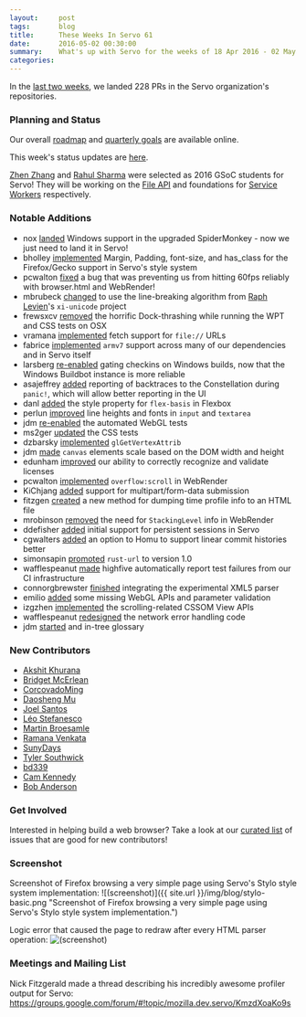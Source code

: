 ```yaml
---
layout:     post
tags:       blog
title:      These Weeks In Servo 61
date:       2016-05-02 00:30:00
summary:    What's up with Servo for the weeks of 18 Apr 2016 - 02 May 2016
categories:
---
```


In the [last two weeks](https://github.com/pulls?page=1&q=is%3Apr+is%3Amerged+closed%3A2016-04-18..2016-05-02+user%3Aservo), we landed 228 PRs in the Servo organization's repositories.

### Planning and Status

Our overall [roadmap](https://github.com/servo/servo/wiki/Roadmap) and [quarterly goals](https://docs.google.com/document/d/1JMOtVkRtb-s7auoQdnX810HGglkMK054LTXOo0_rdrU/pub) are available online.

This week's status updates are [here](http://statusupdates.dev.mozaws.net/project/servo).

[Zhen Zhang](https://github.com/izgzhen/) and [Rahul Sharma](https://github.com/creativcoder/) were selected as 2016 GSoC students for Servo! They will be working on the [File API](https://groups.google.com/d/msg/mozilla.dev.servo/-TxazKAXL7M/ptZHxDI7BQAJ) and foundations for [Service Workers](https://groups.google.com/d/msg/mozilla.dev.servo/-cjHbb-PUKs/FB_BsEY2BQAJ) respectively.

### Notable Additions

 - nox [landed](https://github.com/servo/mozjs/pull/78) Windows support in the upgraded SpiderMonkey - now we just need to land it in Servo!
 - bholley [implemented](https://github.com/servo/servo/pull/10938) Margin, Padding, font-size, and has_class for the Firefox/Gecko support in Servo's style system
 - pcwalton [fixed](https://github.com/servo/servo/pull/10936) a bug that was preventing us from hitting 60fps reliably with browser.html and WebRender!
 - mbrubeck [changed](https://github.com/servo/servo/pull/10913) to use the line-breaking algorithm from [Raph Levien](https://github.com/raphlinus)'s `xi-unicode` project
 - frewsxcv [removed](https://github.com/servo/servo/pull/10935) the horrific Dock-thrashing while running the WPT and CSS tests on OSX
 - vramana [implemented](https://github.com/servo/servo/pull/10896) fetch support for `file://` URLs
 - fabrice [implemented](https://github.com/servo/skia/pull/92) `armv7` support across many of our dependencies and in Servo itself
 - larsberg [re-enabled](https://github.com/servo/saltfs/pull/339) gating checkins on Windows builds, now that the Windows Buildbot instance is more reliable
 - asajeffrey [added](https://github.com/servo/servo/pull/10824) reporting of backtraces to the Constellation during `panic!`, which will allow better reporting in the UI
 - danl [added](https://github.com/servo/servo/pull/10817) the style property for `flex-basis` in Flexbox
 - perlun [improved](https://github.com/servo/servo/pull/10809) line heights and fonts in `input` and `textarea`
 - jdm [re-enabled](https://github.com/servo/servo/pull/10806) the automated WebGL tests
 - ms2ger [updated](https://github.com/servo/servo/pull/10803) the CSS tests
 - dzbarsky [implemented](https://github.com/servo/gleam/pull/79) `glGetVertexAttrib`
 - jdm [made](https://github.com/servo/servo/pull/10727) `canvas` elements scale based on the DOM width and height
 - edunham [improved](https://github.com/servo/servo/pull/10715) our ability to correctly recognize and validate licenses
 - pcwalton [implemented](https://github.com/servo/servo/pull/10717) `overflow:scroll` in WebRender
 - KiChjang [added](https://github.com/servo/servo/pull/10712) support for multipart/form-data submission
 - fitzgen [created](https://github.com/servo/servo/pull/10694) a new method for dumping time profile info to an HTML file
 - mrobinson [removed](https://github.com/servo/servo/pull/10678) the need for `StackingLevel` info in WebRender
 - ddefisher [added](https://github.com/servo/servo/pull/10661) initial support for persistent sessions in Servo
 - cgwalters [added](https://github.com/servo/homu/pull/19) an option to Homu to support linear commit histories better
 - simonsapin [promoted](https://github.com/servo/rust-url/pull/176) `rust-url` to version 1.0
 - wafflespeanut [made](https://github.com/servo/highfive/pull/86) highfive automatically report test failures from our CI infrastructure
 - connorgbrewster [finished](https://github.com/servo/servo/pull/10647) integrating the experimental XML5 parser
 - emilio [added](https://github.com/servo/servo/pull/10443) some missing WebGL APIs and parameter validation
 - izgzhen [implemented](https://github.com/servo/servo/pull/9968) the scrolling-related CSSOM View APIs
 - wafflespeanut [redesigned](https://github.com/servo/servo/pull/9942) the network error handling code
 - jdm [started](https://github.com/servo/servo/pull/10687) and in-tree glossary

### New Contributors

 - [Akshit Khurana](https://github.com/axitkhurana)
 - [Bridget McErlean](https://github.com/zubron)
 - [CorcovadoMing](https://github.com/CorcovadoMing)
 - [Daosheng Mu](https://github.com/daoshengmu)
 - [Joel Santos](https://github.com/Sendoushi)
 - [Léo Stefanesco](https://github.com/ineol)
 - [Martin Broesamle](https://github.com/broesamle)
 - [Ramana Venkata](https://github.com/vramana)
 - [SunyDays](https://github.com/SunyDays)
 - [Tyler Southwick](https://github.com/tylersouthwick)
 - [bd339](https://github.com/bd339)
 - [Cam Kennedy](https://github.com/cjkenn)
 - [Bob Anderson](https://github.com/rwa)

### Get Involved

Interested in helping build a web browser? Take a look at our [curated list](https://starters.servo.org/) of issues that are good for new contributors!

### Screenshot

Screenshot of Firefox browsing a very simple page using Servo's Stylo style system implementation:
![(screenshot)]({{ site.url }}/img/blog/stylo-basic.png "Screenshot of Firefox browsing a very simple page using Servo's Stylo style system implementation.")

Logic error that caused the page to redraw after every HTML parser operation:
![(screenshot)](http://g.recordit.co/KTl2zCdRhW.gif "Logic error that caused the page to redraw after every HTML parser operation.")

### Meetings and Mailing List

Nick Fitzgerald made a thread describing his incredibly awesome profiler output for Servo:
https://groups.google.com/forum/#!topic/mozilla.dev.servo/KmzdXoaKo9s
